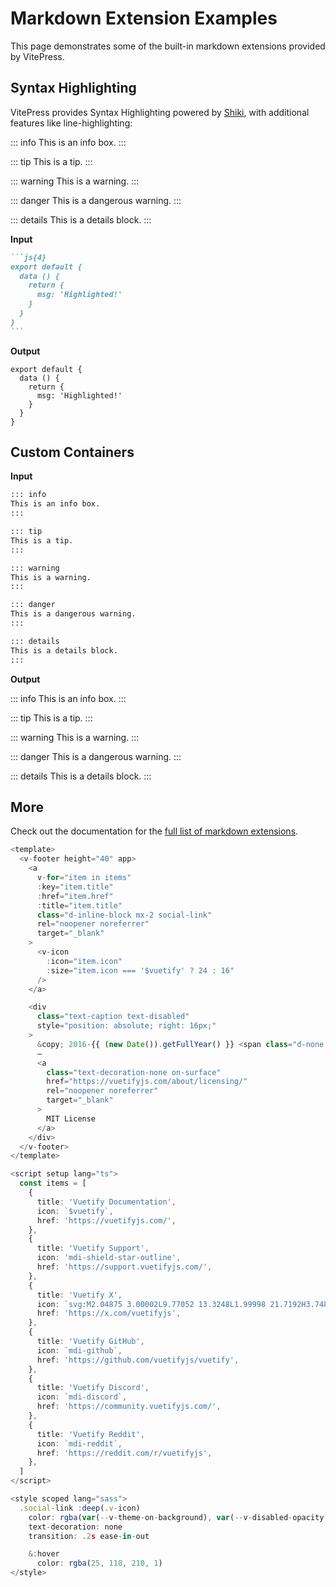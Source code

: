 # Markdown Extension Examples

This page demonstrates some of the built-in markdown extensions provided by VitePress.

## Syntax Highlighting

VitePress provides Syntax Highlighting powered by [Shiki](https://github.com/shikijs/shiki), with additional features like line-highlighting:

::: info
This is an info box.
:::

::: tip
This is a tip.
:::

::: warning
This is a warning.
:::

::: danger
This is a dangerous warning.
:::

::: details
This is a details block.
:::


**Input**

````md
```js{4}
export default {
  data () {
    return {
      msg: 'Highlighted!'
    }
  }
}
```
````

**Output**

```js{4}
export default {
  data () {
    return {
      msg: 'Highlighted!'
    }
  }
}
```

## Custom Containers

**Input**

```md
::: info
This is an info box.
:::

::: tip
This is a tip.
:::

::: warning
This is a warning.
:::

::: danger
This is a dangerous warning.
:::

::: details
This is a details block.
:::
```

**Output**

::: info
This is an info box.
:::

::: tip
This is a tip.
:::

::: warning
This is a warning.
:::

::: danger
This is a dangerous warning.
:::

::: details
This is a details block.
:::

## More

Check out the documentation for the [full list of markdown extensions](https://vitepress.dev/guide/markdown).

```Typescript
<template>
  <v-footer height="40" app>
    <a
      v-for="item in items"
      :key="item.title"
      :href="item.href"
      :title="item.title"
      class="d-inline-block mx-2 social-link"
      rel="noopener noreferrer"
      target="_blank"
    >
      <v-icon
        :icon="item.icon"
        :size="item.icon === '$vuetify' ? 24 : 16"
      />
    </a>

    <div
      class="text-caption text-disabled"
      style="position: absolute; right: 16px;"
    >
      &copy; 2016-{{ (new Date()).getFullYear() }} <span class="d-none d-sm-inline-block">Vuetify, LLC</span>
      —
      <a
        class="text-decoration-none on-surface"
        href="https://vuetifyjs.com/about/licensing/"
        rel="noopener noreferrer"
        target="_blank"
      >
        MIT License
      </a>
    </div>
  </v-footer>
</template>

<script setup lang="ts">
  const items = [
    {
      title: 'Vuetify Documentation',
      icon: `$vuetify`,
      href: 'https://vuetifyjs.com/',
    },
    {
      title: 'Vuetify Support',
      icon: 'mdi-shield-star-outline',
      href: 'https://support.vuetifyjs.com/',
    },
    {
      title: 'Vuetify X',
      icon: `svg:M2.04875 3.00002L9.77052 13.3248L1.99998 21.7192H3.74882L10.5519 14.3697L16.0486 21.7192H22L13.8437 10.8137L21.0765 3.00002H19.3277L13.0624 9.76874L8.0001 3.00002H2.04875ZM4.62054 4.28821H7.35461L19.4278 20.4308H16.6937L4.62054 4.28821Z`,
      href: 'https://x.com/vuetifyjs',
    },
    {
      title: 'Vuetify GitHub',
      icon: `mdi-github`,
      href: 'https://github.com/vuetifyjs/vuetify',
    },
    {
      title: 'Vuetify Discord',
      icon: `mdi-discord`,
      href: 'https://community.vuetifyjs.com/',
    },
    {
      title: 'Vuetify Reddit',
      icon: `mdi-reddit`,
      href: 'https://reddit.com/r/vuetifyjs',
    },
  ]
</script>

<style scoped lang="sass">
  .social-link :deep(.v-icon)
    color: rgba(var(--v-theme-on-background), var(--v-disabled-opacity))
    text-decoration: none
    transition: .2s ease-in-out

    &:hover
      color: rgba(25, 118, 210, 1)
</style>
```
